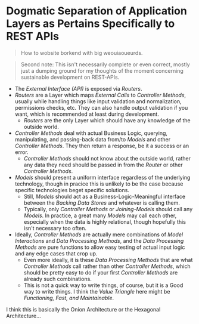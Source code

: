 Dogmatic Separation of Application Layers as Pertains Specifically to REST APIs
===============================================================================

> How to wobsite borkend with big weouiaoueurds.

> Second note: This isn't necessarily complete or even correct, mostly just a dumping ground for my thoughts of the moment concerning sustainable development on REST-APIs.

- The _External Interface (API)_ is exposed via _Routers_.
- _Routers_ are a Layer which maps _External Calls_ to _Controller Methods_, usually while handling things like input validation and normalization, permissions checks, etc.  They can also handle output validation if you want, which is recommended at least during development.
  - _Routers_ are the only Layer which should have any knowledge of the outside world.
- _Controller Methods_ deal with actual Business Logic, querying, manipulating, and passing-back data from/to _Models_ and other _Controller Methods_.  They then return a response, be it a success or an error.
  - _Controller Methods_ should not know about the outside world, rather any data they need should be passed in from the _Router_ or other _Controller Methods_.
- _Models_ should present a uniform interface regardless of the underlying technology, though in pracice this is unlikely to be the case because specific technologies beget specific solutions.
  - Still, _Models_ should act as a Business-Logic-Meaningful interface between the _Backing Data Stores_ and whatever is calling them.
  - Typically, only _Controller Methods_ or _Joining-Models_ should call any _Models_.  In practice, a great many _Models_ may call each other, especially when the data is highly relational, though hopefully this isn't necessary too often.
- Ideally, _Controller Methods_ are actually mere combinations of _Model Interactions_ and _Data Processing Methods_, and the _Data Processing Methods_ are pure functions to allow easy testing of actual input logic and any edge cases that crop up.
  - Even more ideally, it is these _Data Processing Methods_ that are what _Controller Methods_ call rather than other _Controller Methods_, which should be pretty easy to do if your first _Controller Methods_ are already such combinations.
  - This is not a quick way to write things, of course, but it is a Good way to write things.  I think the _Value Triangle_ here might be _Functioning, Fast, and Maintainable_.

I think this is basically the Onion Architecture or the Hexagonal Architecture...
